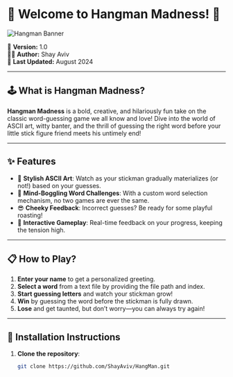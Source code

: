 # 🎉 **Welcome to Hangman Madness!** 🎉

![Hangman Banner](https://www.google.com/url?sa=i&url=https%3A%2F%2Fwww.hiclipart.com%2Ffree-transparent-background-png-clipart-sdcaw&psig=AOvVaw0aOgpMYmU2ArATzbmQkLSN&ust=1723659952691000&source=images&cd=vfe&opi=89978449&ved=0CBQQjRxqFwoTCNiRu-vL8ocDFQAAAAAdAAAAABAP)

🚀 **Version:** 1.0  
👨‍💻 **Author:** Shay Aviv  
📅 **Last Updated:** August 2024

---

## 🕹️ **What is Hangman Madness?**

**Hangman Madness** is a bold, creative, and hilariously fun take on the classic word-guessing game we all know and love! Dive into the world of ASCII art, witty banter, and the thrill of guessing the right word before your little stick figure friend meets his untimely end!

---

## ✨ **Features**

- 🎨 **Stylish ASCII Art**: Watch as your stickman gradually materializes (or not!) based on your guesses.
- 🧠 **Mind-Boggling Word Challenges**: With a custom word selection mechanism, no two games are ever the same.
- 😎 **Cheeky Feedback**: Incorrect guesses? Be ready for some playful roasting!
- 🎯 **Interactive Gameplay**: Real-time feedback on your progress, keeping the tension high.

---

## 📋 **How to Play?**

1. **Enter your name** to get a personalized greeting.
2. **Select a word** from a text file by providing the file path and index.
3. **Start guessing letters** and watch your stickman grow!
4. **Win** by guessing the word before the stickman is fully drawn.
5. **Lose** and get taunted, but don’t worry—you can always try again!

---

## 🔧 **Installation Instructions**

1. **Clone the repository**:
   ```bash
   git clone https://github.com/ShayAviv/HangMan.git
